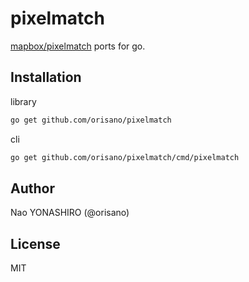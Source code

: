 # pixelmatch
[mapbox/pixelmatch](https://github.com/mapbox/pixelmatch) ports for go.

## Installation
library

```bash
go get github.com/orisano/pixelmatch
```

cli
```bash
go get github.com/orisano/pixelmatch/cmd/pixelmatch
```

## Author
Nao YONASHIRO (@orisano)

## License
MIT
